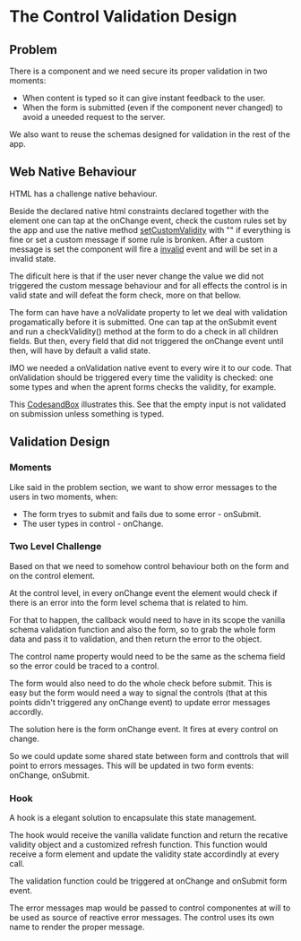 # The Control Validation Design

## Problem

There is a component and we need secure its proper validation in two moments: 
- When content is typed so it can give instant feedback to the user.
- When the form is submitted (even if the component never changed) to avoid a uneeded request to the server.

We also want to reuse the schemas designed for validation in the rest of the app.

## Web Native Behaviour

HTML has a challenge native behaviour.

Beside the declared native html constraints declared together with the element one can tap at the onChange event, check the custom rules set by the app and use the native method [setCustomValidity](https://developer.mozilla.org/en-US/docs/Web/API/HTMLInputElement) with "" if everything is fine or set a custom message if some rule is bronken. After a custom message is set the component will fire a [invalid](https://developer.mozilla.org/en-US/docs/Web/API/HTMLInputElement/invalid_event) event and will be set in a invalid state.

The dificult here is that if the user never change the value we did not triggered the custom message behaviour and for all effects the control is in valid state and will defeat the form check, more on that bellow.

The form can have have a noValidate property to let we deal with validation progamatically before it is submitted. One can tap at the onSubmit event and run a checkValidity() method at the form to do a check in all children fields. But then, every field that did not triggered the onChange event until then, will have by default a valid state.

IMO we needed a onValidation native event to every wire it to our code. That onValidation should be triggered every time the validity is checked: one some types and when the aprent forms checks the validity, for example.

This [CodesandBox](https://codesandbox.io/s/invalid-event-experiment-z4zf3) illustrates this. See that the empty input is not validated on submission unless something is typed.

## Validation Design

### Moments

Like said in the problem section, we want to show error messages to the users in two moments, when:
- The form tryes to submit and fails due to some error - onSubmit.
- The user types in control - onChange.

### Two Level Challenge

Based on that we need to somehow control behaviour both on the form and on the control element.

At the control level, in every onChange event the element would check if there is an error into the form level schema that is related to him. 

For that to happen, the callback would need to have in its scope the vanilla schema validation function and also the form, so to grab the whole form data and pass it to validation, and then return the error to the object.

The control name property would need to be the same as the schema field so the error could be traced to a control.

The form would also need to do the whole check before submit. This is easy but the form would need a way to signal the controls (that at this points didn't triggered any onChange event) to update error messages accordly.

The solution here is the form onChange event. It fires at every control on change.

So we could update some shared state between form and conttrols that will point to errors messages. This will be updated in two form events: onChange, onSubmit.

### Hook

A hook is a elegant solution to encapsulate this state management.

The hook would receive the vanilla validate function and return the recative validity object and a customized refresh function. This function would receive a form element and update the validity state accordindly at every call.

The validation function could be triggered at onChange and onSubmit form event.

The error messages map would be passed to control componentes at will to be used as source of reactive error messages. The control uses its own name to render the proper message.